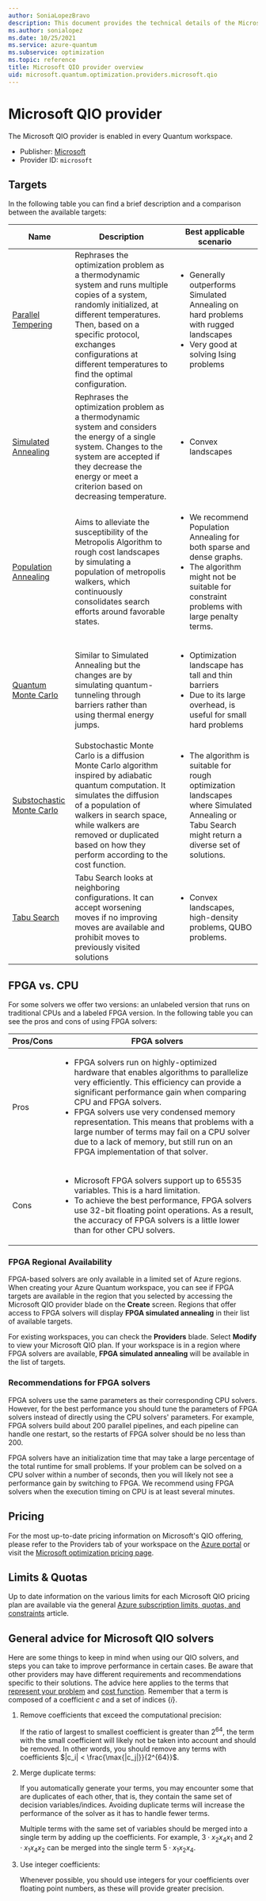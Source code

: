 ```yaml
---
author: SoniaLopezBravo
description: This document provides the technical details of the Microsoft QIO provider
ms.author: sonialopez
ms.date: 10/25/2021
ms.service: azure-quantum
ms.subservice: optimization
ms.topic: reference
title: Microsoft QIO provider overview
uid: microsoft.quantum.optimization.providers.microsoft.qio
---
```


# Microsoft QIO provider

The Microsoft QIO provider is enabled in every Quantum workspace.

- Publisher: [Microsoft](https://microsoft.com)
- Provider ID: `microsoft`


## Targets 

In the following table you can find a brief description and a comparison between the available targets:

| Name                     | Description                                                                                                                                                                                                                                                                    | Best applicable scenario                                                                                                                         |
|--------------------------|--------------------------------------------------------------------------------------------------------------------------------------------------------------------------------------------------------------------------------------------------------------------------------|--------------------------------------------------------------------------------------------------------------------------------------------------|
| [Parallel Tempering](xref:microsoft.quantum.optimization.parallel-tempering)| Rephrases the optimization problem as a thermodynamic system and runs multiple copies of a system, randomly initialized, at different temperatures. Then, based on a specific protocol, exchanges configurations at different temperatures to find the optimal configuration.  | <ul><li>Generally outperforms Simulated Annealing on hard problems with rugged landscapes</li><li> Very good at solving Ising problems</li></ul> |
| [Simulated Annealing](xref:microsoft.quantum.optimization.simulated-annealing)| Rephrases the optimization problem as a thermodynamic system and considers the energy of a single system. Changes to the system are accepted  if they decrease the energy or meet a criterion based on decreasing temperature.                                                 | <ul><li>Convex landscapes</li></ul>                                                                                                              |
| [Population Annealing](xref:microsoft.quantum.optimization.population-annealing)| Aims to alleviate the susceptibility of the Metropolis Algorithm to rough cost landscapes by simulating a population of metropolis walkers, which continuously consolidates search efforts around favorable states.                                                 | <ul><li>We recommend Population Annealing for both sparse and dense graphs.</li><li>The algorithm might not be suitable for constraint problems with large penalty terms.</li></ul>                                                                                                              |
| [Quantum Monte Carlo](xref:microsoft.quantum.optimization.quantum-monte-carlo) | Similar to Simulated Annealing but the changes are by simulating quantum-tunneling through barriers rather  than using thermal energy jumps.                                                                                                                                   | <ul><li>Optimization landscape has tall and thin barriers</li><li>Due to its large overhead, is useful for small hard problems</li></ul>         |
| [Substochastic Monte Carlo](xref:microsoft.quantum.optimization.substochastic-monte-carlo)| Substochastic Monte Carlo is a diffusion Monte Carlo algorithm inspired by adiabatic quantum computation. It simulates the diffusion of a population of walkers in search space, while walkers are removed or duplicated based on how they perform according to the cost function.                                                                                                                                   | <ul><li>The algorithm is suitable for rough optimization landscapes where Simulated Annealing or Tabu Search might return a diverse set of solutions.</li></ul>         |
| [Tabu Search](xref:microsoft.quantum.optimization.tabu)| Tabu Search looks at neighboring configurations.  It can accept worsening moves if no improving moves are available and prohibit moves to previously visited solutions                                                                                                        | <ul><li>Convex landscapes, high-density problems, QUBO problems.</li></ul>                                                                       |

## FPGA vs. CPU

For some solvers we offer two versions: an unlabeled version that runs on traditional CPUs and a labeled FPGA version. In the following table you can see the pros and cons of using FPGA solvers:

| Pros/Cons  | FPGA solvers                                                                                                                                                                                                                                                                                                                                                                                           |
|------------|--------------------------------------------------------------------------------------------------------------------------------------------------------------------------------------------------------------------------------------------------------------------------------------------------------------------------------------------------------------------------------------------------------|
| Pros       | <ul><li>FPGA solvers run on highly-optimized hardware that enables algorithms to parallelize very efficiently. This efficiency can provide a significant performance gain when comparing CPU and FPGA solvers.</li><li>FPGA solvers use very condensed memory representation. This means that problems with a large number of terms may fail on a CPU solver due to a lack of memory, but still run on an FPGA implementation of that solver.</li></ul> |
| Cons       | <ul><li>Microsoft FPGA solvers support up to 65535 variables. This is a hard limitation.</li><li>To achieve the best performance, FPGA solvers use 32-bit floating point operations. As a result, the accuracy of FPGA solvers is a little lower than for other CPU solvers.</li></ul>                                                                                                                                  |

### FPGA Regional Availability

FPGA-based solvers are only available in a limited set of Azure regions. When creating your Azure Quantum workspace, you can see if FPGA targets are available in the region that you selected by accessing the Microsoft QIO provider blade on the **Create** screen. Regions that offer access to FPGA solvers will display **FPGA simulated annealing** in their list of available targets. 

For existing workspaces, you can check the **Providers** blade. Select **Modify** to view your Microsoft QIO plan. If your workspace is in a region where FPGA solvers are available, **FPGA simulated annealing** will be available in the list of targets. 

### Recommendations for FPGA solvers

FPGA solvers use the same parameters as their corresponding CPU solvers. However, for the best performance you should tune the parameters of FPGA solvers instead of directly using the CPU solvers' parameters. For example, FPGA solvers build about 200 parallel pipelines, and each pipeline can handle one restart, so the restarts of FPGA solver should be no less than 200.

FPGA solvers have an initialization time that may take a large percentage of the total runtime for small problems. If your problem can be solved on a CPU solver within a number of seconds, then you will likely not see a performance gain by switching to FPGA. We recommend using FPGA solvers when the execution timing on CPU is at least several minutes.

## Pricing

For the most up-to-date pricing information on Microsoft's QIO offering, please refer to the Providers tab of your workspace on the [Azure portal](https://portal.azure.com/) or visit the [Microsoft optimization pricing page](https://azure.microsoft.com/pricing/details/azure-quantum/).

## Limits & Quotas

Up to date information on the various limits for each Microsoft QIO pricing plan are available via the general [Azure subscription limits, quotas, and constraints](/azure/azure-resource-manager/management/azure-subscription-service-limits#azure-quantum-limits) article. 

## General advice for Microsoft QIO solvers

Here are some things to keep in mind when using our QIO solvers, and steps you can take to improve performance in certain cases. Be aware that other providers may have different requirements and recommendations specific to their solutions. The advice here applies to the terms that [represent your problem](xref:microsoft.quantum.optimization.express-problem) and [cost function](xref:microsoft.quantum.optimization.concepts.cost-function). Remember that a term is composed of a coefficient $c$ and a set of indices $\{i\}$.

1. Remove coefficients that exceed the computational precision:

   If the ratio of largest to smallest coefficient is greater than $2^{64}$, the term with the small coefficient will likely not be taken into account and should be removed. In other words, you should remove any terms with coefficients $|c_i| < \frac{\max{|c_j|}}{2^{64}}$.

1. Merge duplicate terms:

   If you automatically generate your terms, you may encounter some that are duplicates of each other, that is, they contain the same set of decision variables/indices. Avoiding duplicate terms will increase the performance of the solver as it has to handle fewer terms.

   Multiple terms with the same set of variables should be merged into a single term by adding up the coefficients. For example, $3 \cdot x_2 x_4 x_1$ and $2 \cdot x_1 x_4 x_2$ can be merged into the single term $5 \cdot x_1 x_2 x_4$.

1. Use integer coefficients:

   Whenever possible, you should use integers for your coefficients over floating point numbers, as these will provide greater precision.
